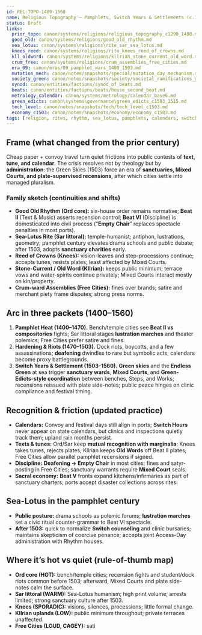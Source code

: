 ```yaml
---
id: REL:TOPO-1400-1560
name: Religious Topography — Pamphlets, Switch Years & Settlements (c.1400–1560 AO)
status: Draft
links:
  prior_topo: canon/systems/religions/religious_topography_c1290_1400.md
  good_old: canon/systems/religions/good_old_rhythm.md
  sea_lotus: canon/systems\religions\rite_sar_sea_lotus.md
  knees_reed: canon/systems/religions/rite_knees_reed_of_crowns.md
  kll_oldword: canon/systems/religions/kllrian_stone_current_old_word.md
  crum_free: canon/systems/religions/crum_assemblies_free_cities.md
  era_09: canon/eras/09_pamphlet_wars_1400_1503.md
  mutation_mech: canon/notes/snapshots/special/mutation_day_mechanism.md
  society_green: canon/notes/snapshots/society/societal_ramifications_green_skies_c1503_1530.md
  synod: canon/entities/factions/synod_of_beats.md
  beats: canon/entities/factions/beats/house_second_beat.md
  metrology_calendar: canon/systems/metrology/calendar_base6.md
  green_edicts: canon\systems\governance\green_edicts_c1503_1515.md
  tech_level: canon/notes/snapshots/tech/tech_level_c1503.md
  economy_c1503: canon/notes/snapshots/economy/economy_c1503.md
tags: [religion, rites, rhythm, sea_lotus, pamphlets, calendars, switch_hours, sanctuaries, mixed_courts]
---
```


## Frame (what changed from the prior century)
Cheap paper + convoy travel turn quiet frictions into public contests of **text, tune, and calendar**. The crisis resolves not by theology but by **administration**: the Green Skies (1503) force an era of **sanctuaries, Mixed Courts, and plate-supervised recensions**, after which cities settle into managed pluralism.

### Family sketch (continuities and shifts)
- **Good Old Rhythm (Ord core):** six-house order remains normative; **Beat II** (Text & Music) asserts recension control; **Beat VI** (Discipline) is domesticated into civil process (“**Empty Chair**” replaces spectacle penalties in most ports).  
- **Sea-Lotus Rite (Sar littoral):** temple-humanist; antiphon, lustrations, geometry; pamphlet century elevates drama schools and public debate; after 1503, adopts **sanctuary charities** early.  
- **Reed of Crowns (Knees):** vision-leaves and step-processions continue; accepts tunes, resists plates; least affected by Mixed Courts.  
- **Stone-Current / Old Word (Kllrian):** keeps public minimum; terrace vows and water-spirits continue privately; Mixed Courts interact mostly on kin/property.  
- **Crum-ward Assemblies (Free Cities):** fines over brands; satire and merchant piety frame disputes; strong press norms.

## Arc in three packets (1400–1560)
1) **Pamphlet Heat (1400–1470).** Bench/temple cities see **Beat II vs compositories** fights; Sar littoral stages **lustration marches** and theater polemics; Free Cities prefer satire and fines.  
2) **Hardening & Riots (1470–1503).** Dock riots, boycotts, and a few assassinations; **deafening** dwindles to rare but symbolic acts; calendars become proxy battlegrounds.  
3) **Switch Years & Settlement (1503–1560).** **Green skies** and the **Endless Green** at sea trigger **sanctuary wards**, **Mixed Courts**, and **Green-Edicts-style coordination** between benches, Steps, and Works; recensions reissued with plate side-notes; public peace hinges on clinic compliance and festival timing.

## Recognition & friction (updated practice)
- **Calendars:** Convoy and festival days still align in ports; **Switch Hours** never appear on state calendars, but clinics and inspections quietly track them; upland rain months persist.  
- **Texts & tunes:** Ord/Sar keep **mutual recognition with marginalia**; Knees takes tunes, rejects plates; Kllrian keeps **Old Words** off Beat II plates; Free Cities allow parallel pamphlet recensions if signed.  
- **Discipline:** **Deafening → Empty Chair** in most cities; fines and satyr-posting in Free Cities; sanctuary warrants require **Mixed Court** seals.  
- **Sacral economy:** **Beat V** fronts expand kitchens/infirmaries as part of sanctuary charters; ports accept disaster collections across rites.

## Sea-Lotus in the pamphlet century
- **Public posture:** drama schools as polemic forums; **lustration marches** set a civic ritual counter-grammar to Beat VI spectacle.  
- **After 1503:** quick to normalize **Switch counseling** and clinic bursaries; maintains skepticism of coercive penance; accepts joint Access-Day administration with Rhythm houses.

## Where it’s hot vs quiet (rule-of-thumb map)
- **Ord core (HOT):** bench/temple cities; recension fights and student/dock riots common before 1503; afterward, Mixed Courts and plate side-notes calm the surface.  
- **Sar littoral (WARM):** Sea-Lotus humanism; high print volume; arrests limited; strong sanctuary culture after 1503.  
- **Knees (SPORADIC):** visions, silences, processions; little formal change.  
- **Kllrian uplands (LOW):** public minimum throughout; private terraces unaffected.  
- **Free Cities (LOUD, CAGEY):** sati
